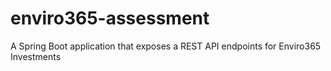 # enviro365-assessment
A Spring Boot application that exposes a REST API endpoints for Enviro365 Investments
